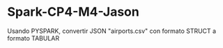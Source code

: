 # Spark-CP4-M4-Jason
Usando PYSPARK, convertir  JSON "airports.csv" con formato STRUCT a formato TABULAR
